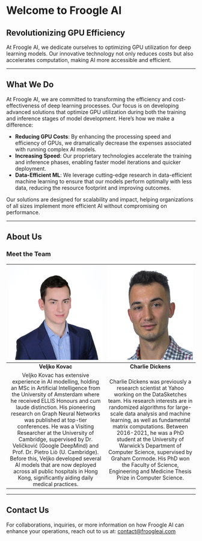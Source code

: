 # Welcome to Froogle AI

## Revolutionizing GPU Efficiency

At Froogle AI, we dedicate ourselves to optimizing GPU utilization for deep learning models. Our innovative technology not only reduces costs but also accelerates computation, making AI more accessible and efficient.

---

## What We Do

At Froogle AI, we are committed to transforming the efficiency and cost-effectiveness of deep learning processes. Our focus is on developing advanced solutions that optimize GPU utilization during both the training and inference stages of model development. Here’s how we make a difference:

- **Reducing GPU Costs**: By enhancing the processing speed and efficiency of GPUs, we dramatically decrease the expenses associated with running complex AI models.
- **Increasing Speed**: Our proprietary technologies accelerate the training and inference phases, enabling faster model iterations and quicker deployment.
- **Data-Efficient ML**: We leverage cutting-edge research in data-efficient machine learning to ensure that our models perform optimally with less data, reducing the resource footprint and improving outcomes.

Our solutions are designed for scalability and impact, helping organizations of all sizes implement more efficient AI without compromising on performance.

---

## About Us

### Meet the Team
| <img src="/veljko_portrait.jpeg" width="250" height="250" alt="Veljko Kovac"> | <img src="/charlie_portrait.jpeg" width="250" height="250" alt="Charlie Dickens"> |
|:--:|:--:|
| **Veljko Kovac** | **Charlie Dickens** |
| Veljko Kovac has extensive experience in AI modelling, holding an MSc in Artificial Intelligence from the University of Amsterdam where he received ELLIS Honours and cum laude distinction. His pioneering research on Graph Neural Networks was published at top-tier conferences. He was a Visiting Researcher at the University of Cambridge, supervised by Dr. Veličković (Google DeepMind) and Prof. Dr. Pietro Liò (U. Cambridge). Before this, Veljko developed several AI models that are now deployed across all public hospitals in Hong Kong, significantly aiding daily medical practices. | Charlie Dickens was previously a research scientist at Yahoo working on the DataSketches team. His research interests are in randomized algorithms for large-scale data analysis and machine learning, as well as fundamental matrix computations. Between 2016-2021, he was a PhD student at the University of Warwick’s Department of Computer Science, supervised by Graham Cormode. His PhD won the Faculty of Science, Engineering and Medicine Thesis Prize in Computer Science. |
---

## Contact Us

For collaborations, inquiries, or more information on how Froogle AI can enhance your operations, reach out to us at:
[contact@froogleai.com](mailto:froogleai24@gmail.com)
